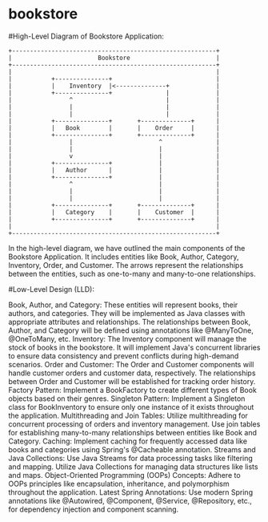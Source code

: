 # bookstore

#High-Level Diagram of Bookstore Application:
```
+---------------------------------------------------------+
|                        Bookstore                        |
+---------------------------------------------------------+
|                                                         |
|           +---------------+                             |
|           |    Inventory  |<--------------+             |
|           +---------------+               |             |
|                ^                          |             |
|                |                          |             |
|                |                          |             |
|           +---------------+       +--------------+      |
|           |   Book        |       |    Order     |      |
|           +---------------+       +--------------+      |
|                |                        ^               |
|                |                        |               |
|                v                        |               |
|           +---------------+             |               |
|           |   Author      |             |               |
|           +---------------+             |               |
|                ^                        |               |
|                |                        |               |
|                |                        |               |
|           +---------------+       +--------------+      |
|           |   Category    |       |    Customer  |      |
|           +---------------+       +--------------+      |
|                                                         |
+---------------------------------------------------------+
```
In the high-level diagram, we have outlined the main components of the Bookstore Application. It includes entities like Book, Author, Category, Inventory, Order, and Customer. The arrows represent the relationships between the entities, such as one-to-many and many-to-one relationships.

#Low-Level Design (LLD):

Book, Author, and Category: These entities will represent books, their authors, and categories. They will be implemented as Java classes with appropriate attributes and relationships. The relationships between Book, Author, and Category will be defined using annotations like @ManyToOne, @OneToMany, etc.
Inventory:  The Inventory component will manage the stock of books in the bookstore. It will implement Java's concurrent libraries to ensure data consistency and prevent conflicts during high-demand scenarios.
Order and Customer: The Order and Customer components will handle customer orders and customer data, respectively.
The relationships between Order and Customer will be established for tracking order history.
Factory Pattern: Implement a BookFactory to create different types of Book objects based on their genres.
Singleton Pattern: Implement a Singleton class for BookInventory to ensure only one instance of it exists throughout the application.
Multithreading and Join Tables: Utilize multithreading for concurrent processing of orders and inventory management.
Use join tables for establishing many-to-many relationships between entities like Book and Category.
Caching: Implement caching for frequently accessed data like books and categories using Spring's @Cacheable annotation.
Streams and Java Collections: Use Java Streams for data processing tasks like filtering and mapping.
Utilize Java Collections for managing data structures like lists and maps.
Object-Oriented Programming (OOPs) Concepts: Adhere to OOPs principles like encapsulation, inheritance, and polymorphism throughout the application.
Latest Spring Annotations: Use modern Spring annotations like @Autowired, @Component, @Service, @Repository, etc., for dependency injection and component scanning.
